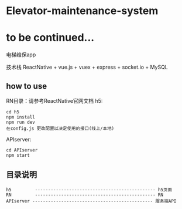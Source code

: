 # Elevator-maintenance-system
# to be continued...
电梯维保app

技术栈 ReactNative + vue.js + vuex + express + socket.io + MySQL

## how to use
RN目录：请参考ReactNative官网文档
h5: 
```
cd h5
npm install 
npm run dev
在config.js 更改配置以决定使用的接口(线上/本地)
```
APIserver:
```
cd APIserver
npm start
```

## 目录说明
```
h5         ---------------------------------------------- h5页面
RN         ---------------------------------------------- RN
APIserver ---------------------------------------------- 服务端API
```
